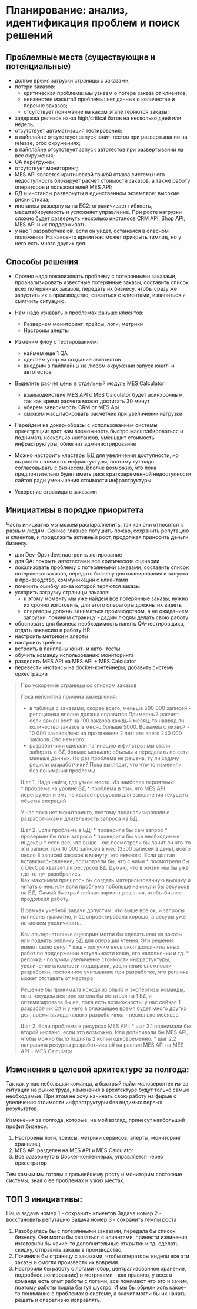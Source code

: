 ﻿# Планирование: анализ, идентификация проблем и поиск решений

## Проблемные места (существующие и потенциальные)

+ долгое время загрузки страницы с заказами;
+ потери заказов:
  + критическая проблема: мы узнаем о потере заказа от клиентов;
  + неизвестен масштаб проблемы: нет данных о количестве и перечне заказов;
  + отсутствует понимание на каком этапе теряются заказы;
+ задержка релизов из-за high/critical багов на несколько дней или недель;
+ отсутствует автоматизация тестирования;
+ в пайплайне отсутствует запуск юнит-тестов при развертывании на release, prod окружениях;
+ в пайплайне отсутствует запуск автотестов при развертывании на все окружения;
+ QA перегружен;
+ отсутствует мониторинг;
+ MES API является критической точкой отказа системы: его недоступность блокирует расчет стоимости заказов, а также работу операторов и пользователей MES API;
+ БД и инстансы развернуты в единственном экземляре: высокие риски отказа;
+ инстансы развернуты на ЕС2: ограничивает гибкость, масштабируемость и усложняет управление. При росте нагрузки сложно будет развернуть несколько инстансов CRM API, Shop API, MES API и их поддерживать.
+ у нас 1 разработчик c#. если он уйдет, останемся в опасном положении. На какое-то время нас может прикрыть тимлид, но у него есть много других дел. 

## Способы решения 

* Срочно надо локализовать проблему с потерянными заказами, проанализировать известные потерянные заказы, составить список всех потерянных заказов, передать их бизнесу, чтобы сразу же запустить их в производство, связаться с клиентами, извиниться и смягчить ситуацию.


* Нам надо узнавать о проблемах раньше клиентов:
  * Развернем мониторинг: трейсы, логи, метрики
  * Настроим алерты


* Изменим флоу с тестированием: 
  * наймем еще 1 QA
  * сделаем упор на создание автотестов
  * внедрим в пайплайны на любом окружении запуск юнит- и автотестов


* Выделить расчет цены в отдельный модуль MES Calculator: 
  * взаимодействие MES API с MES Calculator будет асинхронным, так как время расчета может достигать 30 минут 
  * уберем зависимость CRM от MES Api 
  * сможем масштабировать расчетчик при увеличении нагрузки


* Перейдем на докер-образы с использованием системы оркестрации: даст нам возможность быстро масштабироваться и поднимать несколько инстансов, уменьшит стоимость инфраструктуры, облегчит администрирование


* Можно настроить кластеры БД для увеличения доступности, но вырастет стоимость инфрастуктуры, поэтому тут надо согласовывать с бизнесом. Вполне возможно, что пока предпочтительно будет иметь риск кратковременной недоступности сайтов ради уменьшения стоимости инфраструктуры


* Ускорение страницы с заказами 

   
## Инициативы в порядке приоритета

Часть инициатив мы можем распараллелить, так как они относятся к разным людям. 
Сейчас главное потушить пожар, сохранить репутацию и клиентов, и продолжить активный рост, продолжая приносить деньги бизнесу.

  * для Dev-Ops+dev: настроить логирование 
  * для QA: покрыть автотестами все критические сценарии 
  * локализовать проблему с потерянными заказами, составить список потерянных заказов, передать бизнесу для планирования и запуска в производство, коммуникации с клиентами
  * починить ошибку из-за которой теряются заказы
  * ускорить загрузку страницы заказов:
    * к этому моменту мы уже найдем все потерянные заказы, нужно их срочно изготовить, для этого операторы должны их видеть
    * операторы должны заниматься производством, а не ожиданием загрузки. починим страницу - дадим людям делать свою работу
  * обосновать для бизнеса необходимость нанять QA-тестировщика, отдать вакансию в работу HR 
  * настроить метрики и алерты
  * настроить трейсы
  * встроить в пайпланы юнит- и авто- тесты
  * обучить команду использованию мониторинга
  * разделить MES API на MES API + MES Calculator 
  * перевести инстансы на docker-контейнеры, добавить систему оркестрации

>Про ускорение страницы со списком заказов
>
>Пока непонятна причина замедления: 
>
>   * в таблице с заказами, скорее всего, меньше 500 000 записей - реляционка вполне должна справится
           Примерный расчет: если важен рост на 100 заказов каждый месяц, то навряд ли количество заказов в месяц больше 5000. Возьмем с лихвой - 10 000 заказов/мес на протяжении 2 лет: это всего 240 000 заказов. Это немного.
>   * разработчики сделали пагинацию и фильтры: мы стали забирать с БД больше меньшие объемы и передавать по сети меньше данных. Но раз проблема не решена, ту ли задачу решили разработчики? Пока выглядит, что что-то изменили без понимания проблемы
>
>   Шаг 1. Надо найти, где узкое место. Из наиболее вероятных:  
      * проблема на уровне БД 
      * проблема в том, что MES API перегружен и ему не хватает ресурсов для выполнения текущего объема операций   
>
>   У нас пока нет мониторинга, поэтому проанализировали с разработчиками длительность запроса на БД. 
>
>    Шаг 2. Если проблема в БД:
      * проверили бы сам запрос
      * проверили бы план запроса
      * проверили бы все необходимые индексы
      * если все, что выше - ок: посмотрели бы лочит ли что-то эти записи. при 10 000 записей в мес (3500 записей в день), всего около 8 записей заказов в минуту, это немного. Если долгая вставка/обновление, посмотрели бы, что с ними 
      * посмотрели бы с DevOps хватает ли ресурсов БД
    Думаю, что в жизни мы бы уже где-то тут разобрались.  
    Как максимум пришлось бы создать материлизованную вьюшку и читать с нее. или если проблема побольше накинули бы ресурсов на БД. 
    Самый быстрый сейчас вариант решения, чтобы бизнес продолжил работу.
>
>   В рамках учебной задачи допустим, что выше все ок, и запросы написаны грамотно, и бд спроектирована хорошо, а ресуры уже не можем увеличивать.
>
>   Как альтернативные сценарии могли бы сделать кеш на заказы или поднять реплику БД для операций чтения. 
    Эти решения имеют свою цену: 
    * кэш - получим весь скоп дополнительных работ по поддержании актуальности кеша, его наполнении и тд. 
    * реплика - получим увеличение стоимости инфрастуктуры, увеличение сложности поддержки, увеличение сложности разработки, постоянное учитывание при разработке, что реплика может отставать от мастера. 
>
>    Решение бы принимала исходя из опыта и экспертизы команды, но в текущем векторе хотела бы остаться на 1 БД и оптимизировала бы ее, пока есть возможность: 
    у нас сейчас 1 разработчик C# и у него в ближайшее время будет много других дел, время выхода нового разработчика - несколько месяцев. 
>
>    Шаг 2. Если проблема в ресурсах MES API: 
      * шаг 2.1 поднимали бы второй инстанс, если это возможно. Или допиливали бы MES API, чтобы можно было поднять 2 копии одновременно.
      * шаг 2.2 направила ресурсы разработчика c# на распил MES API на MES API + MES Calculator       


## Изменения в целевой архитектуре за полгода:

Так как у нас небольшая команда, а быстрый найм маловероятен из-за ситуации на рынке труда, изменения в архитектуре будут только самые необходимые. При этом не хочу начинать свою работу на фирме с увеличения стоимости инфраструктуры без видимых первых результатов.

Изменения за полгода, которые, на мой взгляд, принесут наибольший профит бизнесу:

1. Настроены логи, трейсы, метрики сервисов, алерты, мониторинг хранилищ
2. MES API разделен на MES API и MES Calculator
3. Все развернуто в Docker-контейнерах, управляется через оркестратор

Тем самым мы готовы к дальнейшему росту и мониторим состояние системы, зная о ее проблемах и узких местах.

## ТОП 3 инициативы:

Наша задача номер 1 - сохранить клиентов
Задача номер 2 - восстановить репутацию
Задача номер 3 - сохранить темпы роста

1. Разобралась бы с потерянными заказами, передала бы список бизнесу. Они могли бы связаться с клиентами, принести извинения, изготовили бы какие-то дополнительные открытки и тд, сделать скидку, отправить заказы в производство.
2. Починили бы страницу с заказами, чтобы операторы видели все эти заказы и смогли произвести их вовремя.
3. Настроили бы работу с логами (сбор, централизованное хранение, подробное логирование) и метриками - как правило, у всех в команде есть опыт работы с логами, все понимают что это и зачем, поэтому работы пошла бы тут шустро. И мы бы обрели хоть какое-то понимание о проблемах в системе, а значит могли бы их начать решать и оперативно исправлять. 





